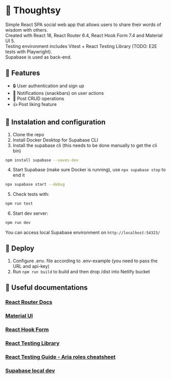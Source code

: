 # 💭 Thoughtsy

Simple React SPA social web app that allows users to share their words of wisdom with others.\
Created with React 18, React Router 6.4, React Hook Form 7.4 and Material UI 5.\
Testing environment includes Vitest + React Testing Library (TODO: E2E tests with Playwright).\
Supabase is used as back-end.

## 📙 Features

- 🔒 User authentication and sign up
- 🔔 Notifications (snackbars) on user actions
- 📝 Post CRUD operations
- 👍 Post liking feature

## 🔨 Instalation and configuration

1. Clone the repo
2. Install Docker Desktop for Supabase CLI
3. Install the supabase cli (this needs to be done manually to get the cli bin)

```bash
npm install supabase --saves-dev
```

4. Start Supabase (make sure Docker is running), use `npx supabase stop` to end it

```bash
npx supabase start --debug
```

5. Check tests with:

```bash
npm run test
```

6. Start dev server:

```bash
npm run dev
```

You can access local Supabase environment on `http://localhost:54323/`

## 🚀 Deploy

1. Configure .env. file according to .env-example (you need to pass the URL and api-key)
2. Run `npm run build` to build and then drop /dist into Netlify bucket

## 🙏 Useful documentations

### [React Router Docs](https://reactrouter.com/en/main/start/tutorial)

### [Material UI](https://mui.com/material-ui/getting-started/learn/)

### [React Hook Form](https://react-hook-form.com/get-started#Quickstart)

### [React Testing Library](https://testing-library.com/docs/queries/about)

### [React Testing Guide - Aria roles cheatsheet](https://components.guide/react+typescript/testing)

### [Supabase local dev](https://supabase.com/docs/guides/cli/local-development)
